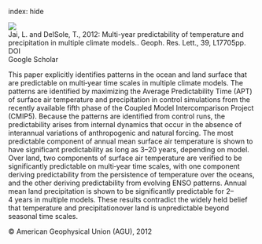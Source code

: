 index: hide

<div class="Citation">
    <div class="Citation-thumb CitationThumb-linked"  data-href="https://doi.org/10.1029/2012gl052778">
      <img src="https://static.claimspace.cloud/climate-study-static/refs/thumbs/11/Jai_and_DelSole_2012-thumb.png" />
    </div>

  <div class="Citation-body">
    <div class="Citation-text">Jai, L. and DelSole, T., 2012: Multi-year predictability of temperature and precipitation in multiple climate models.. <span class="Article-journal">Geoph. Res. Lett., </span><span class="Article-volume">39, </span> L17705pp.</div>
    <div class="Citation-links">
      <div class="CitationLink" data-href="https://doi.org/10.1029/2012gl052778">
        <div class="CitationLink-icon CitationLink-Doi"></div>
        <div class="CitationLink-text">DOI</div>
      </div>
      <div class="CitationLink" data-href="https://scholar.google.com/scholar?q=10.1029/2012gl052778">
        <div class="CitationLink-icon CitationLink-Scholar"></div>
        <div class="CitationLink-text">Google Scholar</div>
      </div>
    </div>
  </div>
</div>

This paper explicitly identifies patterns in the ocean and land surface that are predictable on multi‐year time scales in multiple climate models. The patterns are identified by maximizing the Average Predictability Time (APT) of surface air temperature and precipitation in control simulations from the recently available fifth phase of the Coupled Model Intercomparison Project (CMIP5). Because the patterns are identified from control runs, the predictability arises from internal dynamics that occur in the absence of interannual variations of anthropogenic and natural forcing. The most predictable component of annual mean surface air temperature is shown to have significant predictability as long as 3–20 years, depending on model. Over land, two components of surface air temperature are verified to be significantly predictable on multi‐year time scales, with one component deriving predictability from the persistence of temperature over the oceans, and the other deriving predictability from evolving ENSO patterns. Annual mean land precipitation is shown to be significantly predictable for 2–4 years in multiple models. These results contradict the widely held belief that temperature and precipitationover land is unpredictable beyond seasonal time scales.

<div class="Citation-copy">
&copy; American Geophysical Union (AGU), 2012
</div>